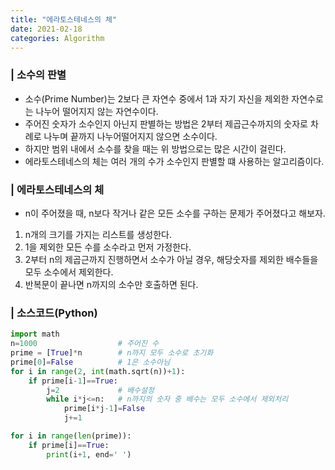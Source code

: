 ```yaml
---
title: "에라토스테네스의 체"
date: 2021-02-18
categories: Algorithm
---
```


### | 소수의 판별

   - 소수(Prime Number)는 2보다 큰 자연수 중에서 1과 자기 자신을 제외한 자연수로는 나누어 떨어지지 않는 자연수이다. 
   - 주어진 숫자가 소수인지 아닌지 판별하는 방법은 2부터 제곱근수까지의 숫자로 차례로 나누며 끝까지 나누어떨어지지 않으면 소수이다. 
   - 하지만 범위 내에서 소수를 찾을 때는 위 방법으로는 많은 시간이 걸린다. 
   - 에라토스테네스의 체는 여러 개의 수가 소수인지 판별할 떄 사용하는 알고리즘이다. 

### | 에라토스테네스의 체
 * n이 주어졌을 때, n보다 작거나 같은 모든 소수를 구하는 문제가 주어졌다고 해보자.<br> 
 1) n개의 크기를 가지는 리스트를 생성한다. 
 2) 1을 제외한 모든 수를 소수라고 먼저 가정한다. 
 3) 2부터 n의 제곱근까지 진행하면서 소수가 아닐 경우, 해당숫자를 제외한 배수들을 모두 소수에서 제외한다. 
 4) 반복문이 끝나면 n까지의 소수만 호출하면 된다. 

### | 소스코드(Python)

```python
import math
n=1000                  # 주어진 수
prime = [True]*n        # n까지 모두 소수로 초기화
prime[0]=False          # 1은 소수아님
for i in range(2, int(math.sqrt(n))+1):
    if prime[i-1]==True:
        j=2             # 배수설정
        while i*j<=n:   # n까지의 숫자 중 배수는 모두 소수에서 제외처리
            prime[i*j-1]=False
            j+=1

for i in range(len(prime)):
    if prime[i]==True:
        print(i+1, end=' ')
```
